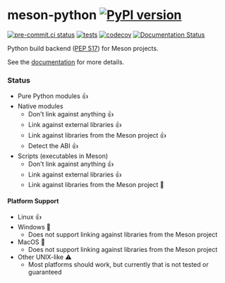 # meson-python [![PyPI version](https://badge.fury.io/py/meson-python.svg)](https://pypi.org/project/meson-python/)

[![pre-commit.ci status](https://results.pre-commit.ci/badge/github/mesonbuild/meson-python/main.svg)](https://results.pre-commit.ci/latest/github/mesonbuild/meson-python/main)
[![tests](https://github.com/mesonbuild/meson-python/actions/workflows/tests.yml/badge.svg)](https://github.com/mesonbuild/meson-python/actions/workflows/tests.yml)
[![codecov](https://codecov.io/gh/mesonbuild/meson-python/branch/main/graph/badge.svg?token=xcb2u2YvVk)](https://codecov.io/gh/mesonbuild/meson-python)
[![Documentation Status](https://readthedocs.org/projects/meson-python/badge/?version=stable)](https://meson-python.readthedocs.io/en/stable/?badge=stable)

Python build backend ([PEP 517](https://www.python.org/dev/peps/pep-0517/)) for Meson projects.

See the [documentation](https://meson-python.readthedocs.io/en/stable/) for more details.

### Status

- Pure Python modules :+1:
- Native modules
  - Don't link against anything :+1:
  - Link against external libraries :+1:
  - Link against libraries from the Meson project :+1:
  - Detect the ABI :+1:
- Scripts (executables in Meson)
  - Don't link against anything :+1:
  - Link against external libraries :+1:
  - Link against libraries from the Meson project :hammer:

#### Platform Support

- Linux :+1:
- Windows :hammer:
  - Does not support linking against libraries from the Meson project
- MacOS :hammer:
  - Does not support linking against libraries from the Meson project
- Other UNIX-like :warning:
  - Most platforms should work, but currently that is not tested or guaranteed
